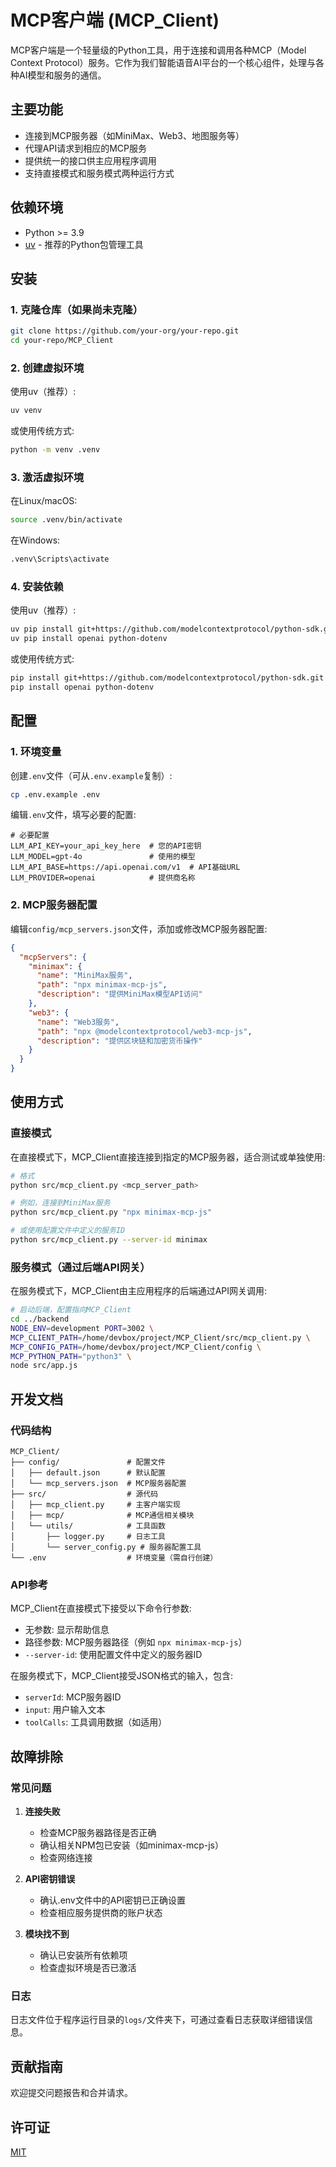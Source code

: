 # MCP客户端 (MCP_Client)

MCP客户端是一个轻量级的Python工具，用于连接和调用各种MCP（Model Context Protocol）服务。它作为我们智能语音AI平台的一个核心组件，处理与各种AI模型和服务的通信。

## 主要功能

- 连接到MCP服务器（如MiniMax、Web3、地图服务等）
- 代理API请求到相应的MCP服务
- 提供统一的接口供主应用程序调用
- 支持直接模式和服务模式两种运行方式

## 依赖环境

- Python >= 3.9
- [uv](https://github.com/astral-sh/uv) - 推荐的Python包管理工具

## 安装

### 1. 克隆仓库（如果尚未克隆）

```bash
git clone https://github.com/your-org/your-repo.git
cd your-repo/MCP_Client
```

### 2. 创建虚拟环境

使用uv（推荐）:
```bash
uv venv
```

或使用传统方式:
```bash
python -m venv .venv
```

### 3. 激活虚拟环境

在Linux/macOS:
```bash
source .venv/bin/activate
```

在Windows:
```bash
.venv\Scripts\activate
```

### 4. 安装依赖

使用uv（推荐）:
```bash
uv pip install git+https://github.com/modelcontextprotocol/python-sdk.git
uv pip install openai python-dotenv
```

或使用传统方式:
```bash
pip install git+https://github.com/modelcontextprotocol/python-sdk.git
pip install openai python-dotenv
```

## 配置

### 1. 环境变量

创建`.env`文件（可从`.env.example`复制）:

```bash
cp .env.example .env
```

编辑`.env`文件，填写必要的配置:

```
# 必要配置
LLM_API_KEY=your_api_key_here  # 您的API密钥
LLM_MODEL=gpt-4o               # 使用的模型
LLM_API_BASE=https://api.openai.com/v1  # API基础URL
LLM_PROVIDER=openai            # 提供商名称
```

### 2. MCP服务器配置

编辑`config/mcp_servers.json`文件，添加或修改MCP服务器配置:

```json
{
  "mcpServers": {
    "minimax": {
      "name": "MiniMax服务",
      "path": "npx minimax-mcp-js",
      "description": "提供MiniMax模型API访问"
    },
    "web3": {
      "name": "Web3服务",
      "path": "npx @modelcontextprotocol/web3-mcp-js",
      "description": "提供区块链和加密货币操作"
    }
  }
}
```

## 使用方式

### 直接模式

在直接模式下，MCP_Client直接连接到指定的MCP服务器，适合测试或单独使用:

```bash
# 格式
python src/mcp_client.py <mcp_server_path>

# 例如，连接到MiniMax服务
python src/mcp_client.py "npx minimax-mcp-js"

# 或使用配置文件中定义的服务ID
python src/mcp_client.py --server-id minimax
```

### 服务模式（通过后端API网关）

在服务模式下，MCP_Client由主应用程序的后端通过API网关调用:

```bash
# 启动后端，配置指向MCP_Client
cd ../backend
NODE_ENV=development PORT=3002 \
MCP_CLIENT_PATH=/home/devbox/project/MCP_Client/src/mcp_client.py \
MCP_CONFIG_PATH=/home/devbox/project/MCP_Client/config \
MCP_PYTHON_PATH="python3" \
node src/app.js
```

## 开发文档

### 代码结构

```
MCP_Client/
├── config/               # 配置文件
│   ├── default.json      # 默认配置
│   └── mcp_servers.json  # MCP服务器配置
├── src/                  # 源代码
│   ├── mcp_client.py     # 主客户端实现
│   ├── mcp/              # MCP通信相关模块
│   └── utils/            # 工具函数
│       ├── logger.py     # 日志工具
│       └── server_config.py # 服务器配置工具
└── .env                  # 环境变量（需自行创建）
```

### API参考

MCP_Client在直接模式下接受以下命令行参数:

- 无参数: 显示帮助信息
- 路径参数: MCP服务器路径（例如 `npx minimax-mcp-js`）
- `--server-id`: 使用配置文件中定义的服务器ID

在服务模式下，MCP_Client接受JSON格式的输入，包含:

- `serverId`: MCP服务器ID
- `input`: 用户输入文本
- `toolCalls`: 工具调用数据（如适用）

## 故障排除

### 常见问题

1. **连接失败**
   - 检查MCP服务器路径是否正确
   - 确认相关NPM包已安装（如minimax-mcp-js）
   - 检查网络连接

2. **API密钥错误**
   - 确认.env文件中的API密钥已正确设置
   - 检查相应服务提供商的账户状态

3. **模块找不到**
   - 确认已安装所有依赖项
   - 检查虚拟环境是否已激活

### 日志

日志文件位于程序运行目录的`logs/`文件夹下，可通过查看日志获取详细错误信息。

## 贡献指南

欢迎提交问题报告和合并请求。

## 许可证

[MIT](LICENSE) 